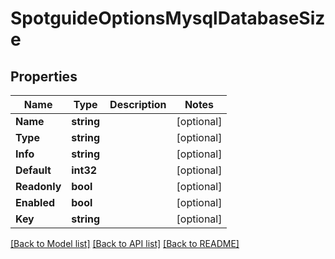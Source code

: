 # SpotguideOptionsMysqlDatabaseSize

## Properties
Name | Type | Description | Notes
------------ | ------------- | ------------- | -------------
**Name** | **string** |  | [optional] 
**Type** | **string** |  | [optional] 
**Info** | **string** |  | [optional] 
**Default** | **int32** |  | [optional] 
**Readonly** | **bool** |  | [optional] 
**Enabled** | **bool** |  | [optional] 
**Key** | **string** |  | [optional] 

[[Back to Model list]](../README.md#documentation-for-models) [[Back to API list]](../README.md#documentation-for-api-endpoints) [[Back to README]](../README.md)



